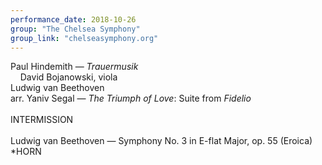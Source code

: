 ```yaml
---
performance_date: 2018-10-26
group: "The Chelsea Symphony"
group_link: "chelseasymphony.org"
---
```

Paul Hindemith — _Trauermusik_<br/>
&nbsp;&nbsp;&nbsp;&nbsp;David Bojanowski, viola<br/>
Ludwig van Beethoven<br/>
arr. Yaniv Segal — _The Triumph of Love_: Suite from _Fidelio_<br/>
<br/>
INTERMISSION<br/>
<br/>
Ludwig van Beethoven — Symphony No. 3 in E-flat Major, op. 55 (Eroica)<br/>
*HORN
